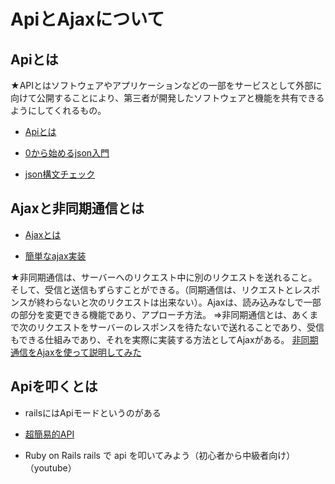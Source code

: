 # ApiとAjaxについて

## Apiとは

★APIとはソフトウェアやアプリケーションなどの一部をサービスとして外部に向けて公開することにより、第三者が開発したソフトウェアと機能を共有できるようにしてくれるもの。

* [Apiとは](https://data.wingarc.com/what-is-api-16084)

* [0から始めるjson入門](https://pikawaka.com/javascript/json)

* [json構文チェック](https://lab.syncer.jp/Tool/JSON-Viewer/)

## Ajaxと非同期通信とは

* [Ajaxとは](https://pikawaka.com/word/ajax)

* [簡単なajax実装](https://www.sejuku.net/blog/28967)

★非同期通信は、サーバーへのリクエスト中に別のリクエストを送れること。そして、受信と送信もずらすことができる。（同期通信は、リクエストとレスポンスが終わらないと次のリクエストは出来ない）。Ajaxは、読み込みなしで一部の部分を変更できる機能であり、アプローチ方法。
⇒非同期通信とは、あくまで次のリクエストをサーバーのレスポンスを待たないで送れることであり、受信もできる仕組みであり、それを実際に実装する方法としてAjaxがある。
[非同期通信をAjaxを使って説明してみた](https://applingo.tokyo/article/654)

## Apiを叩くとは

* railsにはApiモードというのがある
  
* [超簡易的API](https://nyakanishi.work/implement-simple-api-in-local-environment/)

* Ruby on Rails rails で api を叩いてみよう（初心者から中級者向け）（youtube）
